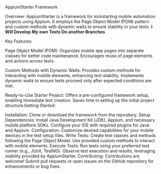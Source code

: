
AppiumStarter Framework

Overview:
AppiumStarter is a framework for kickstarting mobile automation projects using Appium. It employs the Page Object Model (POM) pattern and custom methods with dynamic waits to ensure stability in your tests.
**I Will Develop My own Tests On another Branches**

Key Features:

Page Object Model (POM):
Organizes mobile app pages into separate classes for better code maintenance.
Encourages reuse of page elements and actions across tests.

Custom Methods with Dynamic Waits:
Provides custom methods for interacting with mobile elements, enhancing test stability.
Implements dynamic waits to ensure tests proceed only after expected conditions are met.

Ready-to-Use Starter Project:
Offers a pre-configured framework setup, enabling immediate test creation.
Saves time in setting up the initial project structure.Getting Started:

Installation:
Clone or download the framework from the repository.
Setup Dependencies:
Install Java Development Kit (JDK), Appium, and necessary mobile platform SDKs.
Configure your IDE with required plugins for Java and Appium.
Configuration:
Customize desired capabilities for your mobile devices in the test setup files.
Write Tests:
Create test classes and methods following the Page Object Model.
Use provided custom methods to interact with mobile elements.
Execute Tests:
Run tests using your preferred test runner (e.g., JUnit, TestNG).
Observe test execution and results, leveraging stability provided by AppiumStarter.
Contributing:
Contributions are welcome! Submit pull requests or open issues on the GitHub repository for enhancements or bug fixes.


